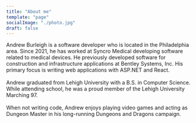 ```yaml
---
title: "About me"
template: "page"
socialImage: "./photo.jpg"
draft: false
---
```


Andrew Burleigh is a software developer who is located in the Philadelphia area. Since 2021, he has worked at Syncro Medical developing software related to medical devices. He previously developed software for construction and infrastructure applications at Bentley Systems, Inc. His primary focus is writing web applications with ASP.NET and React.\
\
Andrew graduated from Lehigh University with a B.S. in Computer Science. While attending school, he was a proud member of the Lehigh University Marching 97.\
\
When not writing code, Andrew enjoys playing video games and acting as Dungeon Master in his long-running Dungeons and Dragons campaign.

